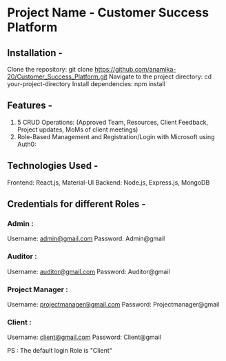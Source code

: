 # Project Name - Customer Success Platform

## Installation - 
Clone the repository: git clone https://github.com/anamika-20/Customer_Success_Platform.git
Navigate to the project directory: cd your-project-directory
Install dependencies: npm install

## Features -
1. 5 CRUD Operations: (Approved Team, Resources, Client Feedback, Project updates, MoMs of client meetings)
2. Role-Based Management and Registration/Login with Microsoft using Auth0:

## Technologies Used - 
Frontend: React.js, Material-UI
Backend: Node.js, Express.js, MongoDB

## Credentials for different Roles - 
### Admin :
Username: admin@gmail.com
Password: Admin@gmail

### Auditor :
Username: auditor@gmail.com
Password: Auditor@gmail

### Project Manager :
Username: projectmanager@gmail.com
Password: Projectmanager@gmail

### Client :
Username: client@gmail.com
Password: Client@gmail

PS : The default login Role is "Client"
